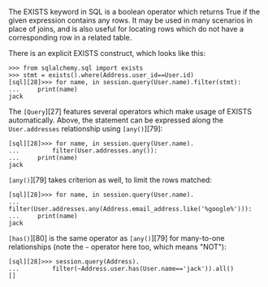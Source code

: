 The EXISTS keyword in SQL is a boolean operator which returns True if the given expression contains any rows. It may be used in many scenarios in place of joins, and is also useful for locating rows which do not have a corresponding row in a related table.

There is an explicit EXISTS construct, which looks like this:
    
```    
>>> from sqlalchemy.sql import exists
>>> stmt = exists().where(Address.user_id==User.id)
[sql][28]>>> for name, in session.query(User.name).filter(stmt):
...     print(name)
jack
```

The `[Query`][27] features several operators which make usage of EXISTS automatically. Above, the statement can be expressed along the `User.addresses` relationship using `[any()`][79]:
    
```    
[sql][28]>>> for name, in session.query(User.name).
...         filter(User.addresses.any()):
...     print(name)
jack
```

`[any()`][79] takes criterion as well, to limit the rows matched:
    
```    
[sql][28]>>> for name, in session.query(User.name).
...     filter(User.addresses.any(Address.email_address.like('%google%'))):
...     print(name)
jack
```

`[has()`][80] is the same operator as `[any()`][79] for many-to-one relationships (note the `~` operator here too, which means "NOT"):
    
```    
[sql][28]>>> session.query(Address).
...         filter(~Address.user.has(User.name=='jack')).all()
[]
```
